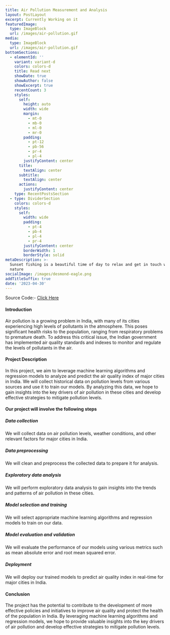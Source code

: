 ```yaml
---
title: Air Pollution Measurement and Analysis
layout: PostLayout
excerpt: Currently Working on it
featuredImage:
  type: ImageBlock
  url: /images/air-pollution.gif
media:
  type: ImageBlock
  url: /images/air-pollution.gif
bottomSections:
  - elementId: ''
    variant: variant-d
    colors: colors-d
    title: Read next
    showDate: true
    showAuthor: false
    showExcerpt: true
    recentCount: 3
    styles:
      self:
        height: auto
        width: wide
        margin:
          - mt-0
          - mb-0
          - ml-0
          - mr-0
        padding:
          - pt-12
          - pb-56
          - pr-4
          - pl-4
        justifyContent: center
      title:
        textAlign: center
      subtitle:
        textAlign: center
      actions:
        justifyContent: center
    type: RecentPostsSection
  - type: DividerSection
    colors: colors-d
    styles:
      self:
        width: wide
        padding:
          - pt-4
          - pb-4
          - pl-4
          - pr-4
        justifyContent: center
        borderWidth: 1
        borderStyle: solid
metaDescription: >-
  Sunset fishing is a beautiful time of day to relax and get in touch with
  nature
socialImage: /images/desmond-eagle.png
addTitleSuffix: true
date: '2023-04-30'
---
```

Source Code:- [Click Here](https://github.com/sahilsinha240/Air-Pollution-Measurement-and-Analysis)


#### Introduction

Air pollution is a growing problem in India, with many of its cities experiencing high levels of pollutants in the atmosphere. This poses significant health risks to the population, ranging from respiratory problems to premature death. To address this critical issue, the Indian government has implemented air quality standards and indexes to monitor and regulate the levels of pollutants in the air.

#### Project Description

In this project, we aim to leverage machine learning algorithms and regression models to analyze and predict the air quality index of major cities in India. We will collect historical data on pollution levels from various sources and use it to train our models. By analyzing this data, we hope to gain insights into the key drivers of air pollution in these cities and develop effective strategies to mitigate pollution levels.

#### Our project will involve the following steps

##### Data collection

We will collect data on air pollution levels, weather conditions, and other relevant factors for major cities in India.

##### Data preprocessing

We will clean and preprocess the collected data to prepare it for analysis.

##### Exploratory data analysis

We will perform exploratory data analysis to gain insights into the trends and patterns of air pollution in these cities.

##### Model selection and training

We will select appropriate machine learning algorithms and regression models to train on our data.

##### Model evaluation and validation

We will evaluate the performance of our models using various metrics such as mean absolute error and root mean squared error.

##### Deployment

We will deploy our trained models to predict air quality index in real-time for major cities in India.

#### Conclusion

The project has the potential to contribute to the development of more effective policies and initiatives to improve air quality and protect the health of the population in India. By leveraging machine learning algorithms and regression models, we hope to provide valuable insights into the key drivers of air pollution and develop effective strategies to mitigate pollution levels.
